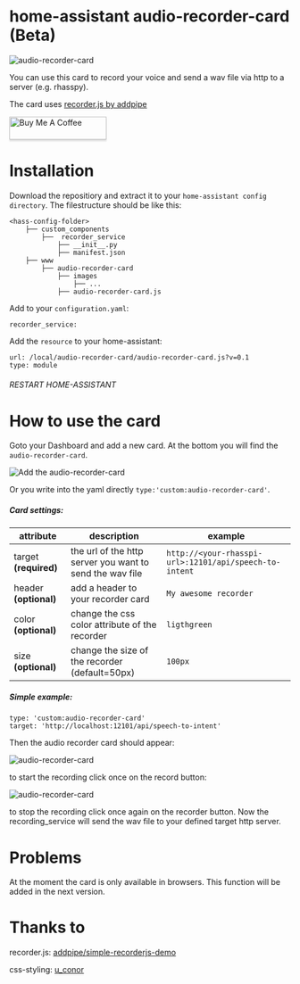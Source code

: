 # home-assistant audio-recorder-card (Beta)

![audio-recorder-card](https://raw.githubusercontent.com/spifitu/images/main/audio-recorder-card.PNG)

You can use this card to record your voice and send a wav file via http to a server (e.g. rhasspy). 

The card uses [recorder.js by addpipe](https://github.com/addpipe/simple-recorderjs-demo)

<a href="https://www.buymeacoffee.com/spifitu" target="_blank"><img src="https://www.buymeacoffee.com/assets/img/custom_images/orange_img.png" alt="Buy Me A Coffee" style="height: 41px !important;width: 174px !important;box-shadow: 0px 3px 2px 0px rgba(190, 190, 190, 0.5) !important;-webkit-box-shadow: 0px 3px 2px 0px rgba(190, 190, 190, 0.5) !important;" ></a>

# Installation

Download the repositiory and extract it to your `home-assistant config directory`. The filestructure should be like this:

```
<hass-config-folder>
    ├── custom_components                   
        ├──  recorder_service
            ├── __init__.py  
            ├── manifest.json 
    ├── www
        ├── audio-recorder-card
            ├── images
                ├── ...
            ├── audio-recorder-card.js
```

Add to your `configuration.yaml`:

```
recorder_service:
```

Add the `resource` to your home-assistant:

```
url: /local/audio-recorder-card/audio-recorder-card.js?v=0.1
type: module
```

###### RESTART HOME-ASSISTANT

# How to use the card

Goto your Dashboard and add a new card. At the bottom you will find the `audio-recorder-card`. 

![Add the audio-recorder-card](https://raw.githubusercontent.com/spifitu/images/main/find-audio-recorder-card.PNG)

Or you write into the yaml directly `type:'custom:audio-recorder-card'`.

##### Card settings:

attribute | description | example
------------ | ------------- | -------------
target **(required)**  | the url of the http server you want to send the wav file | `http://<your-rhasspi-url>:12101/api/speech-to-intent`
header **(optional)** | add a header to your recorder card | `My awesome recorder`
color **(optional)** | change the css color attribute of the recorder | `ligthgreen`
size **(optional)** | change the size of the recorder (default=50px) | `100px`

##### Simple example:

```
type: 'custom:audio-recorder-card'
target: 'http://localhost:12101/api/speech-to-intent'
```

Then the audio recorder card should appear:

![audio-recorder-card](https://raw.githubusercontent.com/spifitu/images/main/audio-recorder-card.PNG)

to start the recording click once on the record button:

![audio-recorder-card](https://raw.githubusercontent.com/spifitu/images/main/audio-recorder-card-recording.PNG)

to stop the recording click once again on the recorder button. Now the recording_service will send the wav file to your defined target http server.

# Problems

At the moment the card is only available in browsers. This function will be added in the next version.

# Thanks to

recorder.js:
[addpipe/simple-recorderjs-demo](https://github.com/addpipe/simple-recorderjs-demo)

css-styling:
[u_conor](https://codepen.io/u_conor/pen/xrbNeK)
